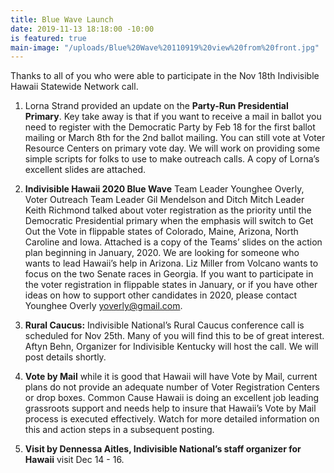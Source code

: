 ```yaml
---
title: Blue Wave Launch
date: 2019-11-13 18:18:00 -10:00
is featured: true
main-image: "/uploads/Blue%20Wave%20110919%20view%20from%20front.jpg"
---
```


Thanks to all of you who were able to participate in the Nov 18th Indivisible Hawaii Statewide Network call. 

1. Lorna Strand provided an update on the **Party-Run Presidential Primary**. Key take away is that if you want to receive a mail in ballot you need to register with the Democratic Party by Feb 18 for the first ballot mailing or March 8th for the 2nd ballot mailing. You can still vote at Voter Resource Centers on primary vote day. We will work on providing some simple scripts for folks to use to make outreach calls.  A copy of Lorna’s excellent slides are attached.


2. **Indivisible Hawaii 2020 Blue Wave** Team Leader Younghee Overly, Voter Outreach Team Leader Gil Mendelson and Ditch Mitch Leader Keith Richmond talked about voter registration as the priority until the Democratic Presidential primary when the emphasis will switch to Get Out the Vote in flippable states of Colorado, Maine, Arizona, North Caroline and Iowa. Attached is a copy of the Teams’ slides on the action plan beginning in January, 2020. We are looking for someone who wants to lead Hawaii’s help in Arizona. Liz Miller from Volcano wants to focus on the two Senate races in Georgia. If you want to participate in the voter registration in flippable states in January, or if you have other ideas on how to support other candidates in 2020, please contact Younghee Overly [yoverly@gmail.com](mailto:yoverly@gmail.com). 


3. **Rural Caucus:** Indivisible National’s Rural Caucus conference call is scheduled for Nov 25th. Many of you will find this to be of great interest. Aftyn Behn, Organizer for Indivisible Kentucky will host the call.  We will post details shortly.


4. **Vote by Mail** while it is good that Hawaii will have Vote by Mail, current plans do not provide an adequate number of Voter Registration Centers or drop boxes. Common Cause Hawaii is doing an excellent job leading grassroots support and needs help to insure that Hawaii’s Vote by Mail process is executed effectively. Watch for more detailed information on this and action steps in a subsequent posting.


5. **Visit by Dennessa Aitles, Indivisible National’s staff organizer for Hawaii** visit Dec 14 - 16. 


